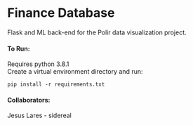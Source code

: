 # Finance Database
Flask and ML back-end for the Polir data visualization project. 
   
#### To Run:
Requires python 3.8.1  
Create a virtual environment directory and run:
    
    pip install -r requirements.txt

#### Collaborators:
Jesus Lares - sidereal  
